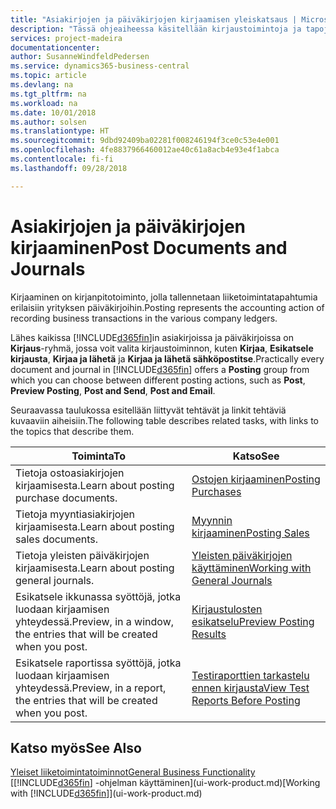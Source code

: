 ```yaml
---
title: "Asiakirjojen ja päiväkirjojen kirjaamisen yleiskatsaus | Microsoft Docs"
description: "Tässä ohjeaiheessa käsitellään kirjaustoimintoja ja tapoja, joilla voit kirjata asiakirjat ja päiväkirjat."
services: project-madeira
documentationcenter: 
author: SusanneWindfeldPedersen
ms.service: dynamics365-business-central
ms.topic: article
ms.devlang: na
ms.tgt_pltfrm: na
ms.workload: na
ms.date: 10/01/2018
ms.author: solsen
ms.translationtype: HT
ms.sourcegitcommit: 9dbd92409ba02281f008246194f3ce0c53e4e001
ms.openlocfilehash: 4fe8837966460012ae40c61a8acb4e93e4f1abca
ms.contentlocale: fi-fi
ms.lasthandoff: 09/28/2018

---
```

# <a name="post-documents-and-journals"></a><span data-ttu-id="3c6a0-103">Asiakirjojen ja päiväkirjojen kirjaaminen</span><span class="sxs-lookup"><span data-stu-id="3c6a0-103">Post Documents and Journals</span></span>
<span data-ttu-id="3c6a0-104">Kirjaaminen on kirjanpitotoiminto, jolla tallennetaan liiketoimintatapahtumia erilaisiin yrityksen päiväkirjoihin.</span><span class="sxs-lookup"><span data-stu-id="3c6a0-104">Posting represents the accounting action of recording business transactions in the various company ledgers.</span></span>

<span data-ttu-id="3c6a0-105">Lähes kaikissa [!INCLUDE[d365fin](includes/d365fin_md.md)]in asiakirjoissa ja päiväkirjoissa on **Kirjaus**-ryhmä, jossa voit valita kirjaustoiminnon, kuten **Kirjaa**, **Esikatsele kirjausta**, **Kirjaa ja lähetä** ja **Kirjaa ja lähetä sähköpostitse**.</span><span class="sxs-lookup"><span data-stu-id="3c6a0-105">Practically every document and journal in [!INCLUDE[d365fin](includes/d365fin_md.md)] offers a **Posting** group from which you can choose between different posting actions, such as **Post**, **Preview Posting**, **Post and Send**, **Post and Email**.</span></span>

<span data-ttu-id="3c6a0-106">Seuraavassa taulukossa esitellään liittyvät tehtävät ja linkit tehtäviä kuvaaviin aiheisiin.</span><span class="sxs-lookup"><span data-stu-id="3c6a0-106">The following table describes related tasks, with links to the topics that describe them.</span></span>

| <span data-ttu-id="3c6a0-107">Toiminta</span><span class="sxs-lookup"><span data-stu-id="3c6a0-107">To</span></span> | <span data-ttu-id="3c6a0-108">Katso</span><span class="sxs-lookup"><span data-stu-id="3c6a0-108">See</span></span> |
| --- | --- |
| <span data-ttu-id="3c6a0-109">Tietoja ostoasiakirjojen kirjaamisesta.</span><span class="sxs-lookup"><span data-stu-id="3c6a0-109">Learn about posting purchase documents.</span></span> |[<span data-ttu-id="3c6a0-110">Ostojen kirjaaminen</span><span class="sxs-lookup"><span data-stu-id="3c6a0-110">Posting Purchases</span></span>](ui-post-purchases.md) |
| <span data-ttu-id="3c6a0-111">Tietoja myyntiasiakirjojen kirjaamisesta.</span><span class="sxs-lookup"><span data-stu-id="3c6a0-111">Learn about posting sales documents.</span></span> |[<span data-ttu-id="3c6a0-112">Myynnin kirjaaminen</span><span class="sxs-lookup"><span data-stu-id="3c6a0-112">Posting Sales</span></span>](ui-post-sales.md) |
| <span data-ttu-id="3c6a0-113">Tietoja yleisten päiväkirjojen kirjaamisesta.</span><span class="sxs-lookup"><span data-stu-id="3c6a0-113">Learn about posting general journals.</span></span> |[<span data-ttu-id="3c6a0-114">Yleisten päiväkirjojen käyttäminen</span><span class="sxs-lookup"><span data-stu-id="3c6a0-114">Working with General Journals</span></span>](ui-work-general-journals.md) |
| <span data-ttu-id="3c6a0-115">Esikatsele ikkunassa syöttöjä, jotka luodaan kirjaamisen yhteydessä.</span><span class="sxs-lookup"><span data-stu-id="3c6a0-115">Preview, in a window, the entries that will be created when you post.</span></span> |[<span data-ttu-id="3c6a0-116">Kirjaustulosten esikatselu</span><span class="sxs-lookup"><span data-stu-id="3c6a0-116">Preview Posting Results</span></span>](ui-how-preview-post-results.md) |
| <span data-ttu-id="3c6a0-117">Esikatsele raportissa syöttöjä, jotka luodaan kirjaamisen yhteydessä.</span><span class="sxs-lookup"><span data-stu-id="3c6a0-117">Preview, in a report, the entries that will be created when you post.</span></span> |[<span data-ttu-id="3c6a0-118">Testiraporttien tarkastelu ennen kirjausta</span><span class="sxs-lookup"><span data-stu-id="3c6a0-118">View Test Reports Before Posting</span></span>](ui-how-view-test-reports-posting.md) |

## <a name="see-also"></a><span data-ttu-id="3c6a0-119">Katso myös</span><span class="sxs-lookup"><span data-stu-id="3c6a0-119">See Also</span></span>
[<span data-ttu-id="3c6a0-120">Yleiset liiketoimintatoiminnot</span><span class="sxs-lookup"><span data-stu-id="3c6a0-120">General Business Functionality</span></span>](ui-across-business-areas.md)  
<span data-ttu-id="3c6a0-121">[[!INCLUDE[d365fin](includes/d365fin_md.md)] -ohjelman käyttäminen](ui-work-product.md)</span><span class="sxs-lookup"><span data-stu-id="3c6a0-121">[Working with [!INCLUDE[d365fin](includes/d365fin_md.md)]](ui-work-product.md)</span></span>


